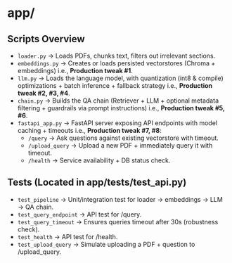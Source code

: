 # app/

## Scripts Overview

- `loader.py` → Loads PDFs, chunks text, filters out irrelevant sections.
- `embeddings.py` → Creates or loads persisted vectorstores (Chroma + embeddings) i.e., **Production tweak #1**.
- `llm.py` → Loads the language model, with quantization (int8 & compile) optimizations + batch inference + fallback strategy i.e., **Production tweak #2, #3, #4**.
- `chain.py` → Builds the QA chain (Retriever + LLM + optional metadata filtering + guardrails via prompt instructions) i.e., **Production tweak #5, #6**.
- `fastapi_app.py` → FastAPI server exposing API endpoints with model caching + timeouts i.e., **Production tweak #7, #8**:
  - `/query` → Ask questions against existing vectorstore with timeout.
  - `/upload_query` → Upload a new PDF + immediately query it with timeout.
  - `/health` → Service availability + DB status check.
 
## Tests (Located in app/tests/test_api.py)

- `test_pipeline` → Unit/integration test for loader → embeddings → LLM → QA chain.
- `test_query_endpoint` → API test for /query.
- `test_query_timeout` → Ensures queries timeout after 30s (robustness check).
- `test_health` → API test for /health.
- `test_upload_query` → Simulate uploading a PDF + question to /upload_query.
